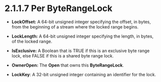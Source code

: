 <html dir="LTR" xmlns:mshelp="http://msdn.microsoft.com/mshelp" xmlns:ddue="http://ddue.schemas.microsoft.com/authoring/2003/5" xmlns:xlink="http://www.w3.org/1999/xlink" xmlns:tool="http://www.microsoft.com/tooltip">
    <head>
        <meta http-equiv="Content-Type" content="text/html; CHARSET=utf-8"></meta>
        <meta name="save" content="history"></meta>
        <title>2.1.1.7 Per ByteRangeLock</title>
        <xml>
            <mshelp:toctitle title="2.1.1.7 Per ByteRangeLock"></mshelp:toctitle>
            <mshelp:rltitle title="[MS-FSA]: Per ByteRangeLock"></mshelp:rltitle>
            <mshelp:keyword index="A" term="06f84f0d-034c-4248-8107-ceacaa91fe9e"></mshelp:keyword>
            <mshelp:attr name="DCSext.ContentType" value="open specification"></mshelp:attr>
            <mshelp:attr name="AssetID" value="06f84f0d-034c-4248-8107-ceacaa91fe9e"></mshelp:attr>
            <mshelp:attr name="TopicType" value="kbRef"></mshelp:attr>
            <mshelp:attr name="DCSext.Title" value="[MS-FSA]: Per ByteRangeLock" />
        </xml>
    </head>
    <body>
        <div id="header">
            <h1 class="heading">2.1.1.7 Per ByteRangeLock</h1>
        </div>
        <div id="mainSection">
            <div id="mainBody">
                <div id="allHistory" class="saveHistory"></div>
                <div id="sectionSection0" class="section" name="collapseableSection">
                    

<ul><li><p><span><span> 
</span></span><b>LockOffset:</b> A 64-bit unsigned integer specifying the
offset, in bytes, from the beginning of a stream where the locked range begins.</p>

</li><li><p><span><span> 
</span></span><b>LockLength:</b> A 64-bit unsigned integer specifying the
length, in bytes, of the locked range.</p>

</li><li><p><span><span> 
</span></span><b>IsExclusive:</b> A Boolean that is TRUE if this is an exclusive
byte range lock, else FALSE if this is a shared byte range lock.</p>

</li><li><p><span><span> 
</span></span><b>OwnerOpen:</b> The <b>Open</b> that owns this <b>ByteRangeLock</b>.</p>

</li><li><p><span><span> 
</span></span><b>LockKey</b>: A 32-bit unsigned integer containing an
identifier for the lock.</p>

</li></ul>
                </div>
            </div>
        </div>
    </body>
</html>